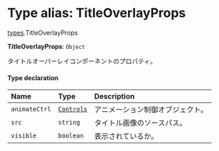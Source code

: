 # Type alias: TitleOverlayProps

[types](../modules/types.md).TitleOverlayProps

 **TitleOverlayProps**: `Object`

タイトルオーバーレイコンポーネントのプロパティ。

#### Type declaration

| Name | Type | Description |
| :------ | :------ | :------ |
| `animateCtrl` | [`Controls`](./types.Controls.md) | アニメーション制御オブジェクト。 |
| `src` | `string` | タイトル画像のソースパス。 |
| `visible` | `boolean` | 表示されているか。 |
